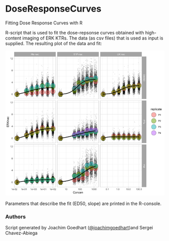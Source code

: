 # DoseResponseCurves
Fitting Dose Response Curves with R

R-script that is used to fit the dose-repsonse curves obtained with high-content imaging of ERK KTRs.
The data (as csv files) that is used as input is supplied. The resulting plot of the data and fit:


![alt text](https://github.com/JoachimGoedhart/DoseResponseCurves/blob/main/DRC.png "Output")


Parameters that describe the fit (ED50, slope) are printed in the R-console.


### Authors
Script generated by Joachim Goedhart ([@joachimgoedhart](https://twitter.com/joachimgoedhart))and Sergei Chavez-Abiega
